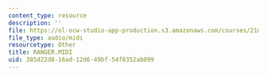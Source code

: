 ```yaml
---
content_type: resource
description: ''
file: https://ol-ocw-studio-app-production.s3.amazonaws.com/courses/21m-113-developing-musical-structures-fall-2002/385d22d816ad12d649bf54f8352ab099_RANGER.MIDI
file_type: audio/midi
resourcetype: Other
title: RANGER.MIDI
uid: 385d22d8-16ad-12d6-49bf-54f8352ab099
---
```

